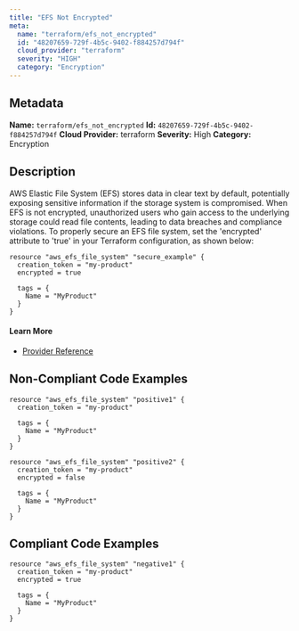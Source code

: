 ```yaml
---
title: "EFS Not Encrypted"
meta:
  name: "terraform/efs_not_encrypted"
  id: "48207659-729f-4b5c-9402-f884257d794f"
  cloud_provider: "terraform"
  severity: "HIGH"
  category: "Encryption"
---
```

## Metadata
**Name:** `terraform/efs_not_encrypted`
**Id:** `48207659-729f-4b5c-9402-f884257d794f`
**Cloud Provider:** terraform
**Severity:** High
**Category:** Encryption
## Description
AWS Elastic File System (EFS) stores data in clear text by default, potentially exposing sensitive information if the storage system is compromised. When EFS is not encrypted, unauthorized users who gain access to the underlying storage could read file contents, leading to data breaches and compliance violations. To properly secure an EFS file system, set the 'encrypted' attribute to 'true' in your Terraform configuration, as shown below:

```hcl
resource "aws_efs_file_system" "secure_example" {
  creation_token = "my-product"
  encrypted = true
  
  tags = {
    Name = "MyProduct"
  }
}
```

#### Learn More

 - [Provider Reference](https://registry.terraform.io/providers/hashicorp/aws/latest/docs/resources/efs_file_system#encrypted)

## Non-Compliant Code Examples
```aws
resource "aws_efs_file_system" "positive1" {
  creation_token = "my-product"

  tags = {
    Name = "MyProduct"
  }
}

resource "aws_efs_file_system" "positive2" {
  creation_token = "my-product"
  encrypted = false
  
  tags = {
    Name = "MyProduct"
  }
}
```

## Compliant Code Examples
```aws
resource "aws_efs_file_system" "negative1" {
  creation_token = "my-product"
  encrypted = true
  
  tags = {
    Name = "MyProduct"
  }
}
```